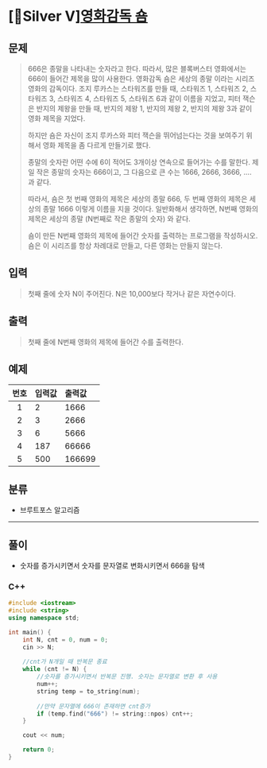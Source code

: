 # [🥈Silver Ⅴ][영화감독 숌](https://www.acmicpc.net/problem/1436)
## 문제
> 666은 종말을 나타내는 숫자라고 한다. 따라서, 많은 블록버스터 영화에서는 666이 들어간 제목을 많이 사용한다. 영화감독 숌은 세상의 종말 이라는 시리즈 영화의 감독이다. 조지 루카스는 스타워즈를 만들 때, 스타워즈 1, 스타워즈 2, 스타워즈 3, 스타워즈 4, 스타워즈 5, 스타워즈 6과 같이 이름을 지었고, 피터 잭슨은 반지의 제왕을 만들 때, 반지의 제왕 1, 반지의 제왕 2, 반지의 제왕 3과 같이 영화 제목을 지었다.
>
> 하지만 숌은 자신이 조지 루카스와 피터 잭슨을 뛰어넘는다는 것을 보여주기 위해서 영화 제목을 좀 다르게 만들기로 했다.
>
> 종말의 숫자란 어떤 수에 6이 적어도 3개이상 연속으로 들어가는 수를 말한다. 제일 작은 종말의 숫자는 666이고, 그 다음으로 큰 수는 1666, 2666, 3666, .... 과 같다.
>
> 따라서, 숌은 첫 번째 영화의 제목은 세상의 종말 666, 두 번째 영화의 제목은 세상의 종말 1666 이렇게 이름을 지을 것이다. 일반화해서 생각하면, N번째 영화의 제목은 세상의 종말 (N번째로 작은 종말의 숫자) 와 같다.
>
> 숌이 만든 N번째 영화의 제목에 들어간 숫자를 출력하는 프로그램을 작성하시오. 숌은 이 시리즈를 항상 차례대로 만들고, 다른 영화는 만들지 않는다.
## 입력
> 첫째 줄에 숫자 N이 주어진다. N은 10,000보다 작거나 같은 자연수이다.
## 출력
> 첫째 줄에 N번째 영화의 제목에 들어간 수를 출력한다.
## 예제
| 번호 | 입력값 | 출력값 |
|:---:|:---|:---|
|1|2|1666|
|2|3|2666|
|3|6|5666|
|4|187|66666|
|5|500|166699|

## 분류
+ 브루트포스 알고리즘
---------
## 풀이
+ 숫자를 증가시키면서 숫자를 문자열로 변화시키면서 666을 탐색

### C++
```C++
#include <iostream>
#include <string>
using namespace std;

int main() {
	int N, cnt = 0, num = 0;
	cin >> N;
	
	//cnt가 N개일 때 반복문 종료
	while (cnt != N) {
		//숫자를 증가시키면서 반복문 진행. 숫자는 문자열로 변환 후 사용
		num++;
		string temp = to_string(num);
		
		//만약 문자열에 666이 존재하면 cnt증가
		if (temp.find("666") != string::npos) cnt++;
	}

	cout << num;

	return 0;
}
```
